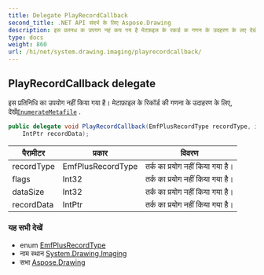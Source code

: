 ```yaml
---
title: Delegate PlayRecordCallback
second_title: .NET API संदर्भ के लिए Aspose.Drawing
description: इस प्रतनध क उपयग नहं कय गय है मेटफ़इल के रकर्ड क गणन के उदहरण के लए देखेंEnumerateMetafile .
type: docs
weight: 860
url: /hi/net/system.drawing.imaging/playrecordcallback/
---
```

## PlayRecordCallback delegate

इस प्रतिनिधि का उपयोग नहीं किया गया है। मेटाफ़ाइल के रिकॉर्ड की गणना के उदाहरण के लिए, देखें[`EnumerateMetafile`](../../system.drawing/graphics/enumeratemetafile/) .

```csharp
public delegate void PlayRecordCallback(EmfPlusRecordType recordType, int flags, int dataSize, 
    IntPtr recordData);
```

| पैरामीटर | प्रकार | विवरण |
| --- | --- | --- |
| recordType | EmfPlusRecordType | तर्क का प्रयोग नहीं किया गया है। |
| flags | Int32 | तर्क का प्रयोग नहीं किया गया है। |
| dataSize | Int32 | तर्क का प्रयोग नहीं किया गया है। |
| recordData | IntPtr | तर्क का प्रयोग नहीं किया गया है। |

### यह सभी देखें

* enum [EmfPlusRecordType](../emfplusrecordtype/)
* नाम स्थान [System.Drawing.Imaging](../../system.drawing.imaging/)
* सभा [Aspose.Drawing](../../)


